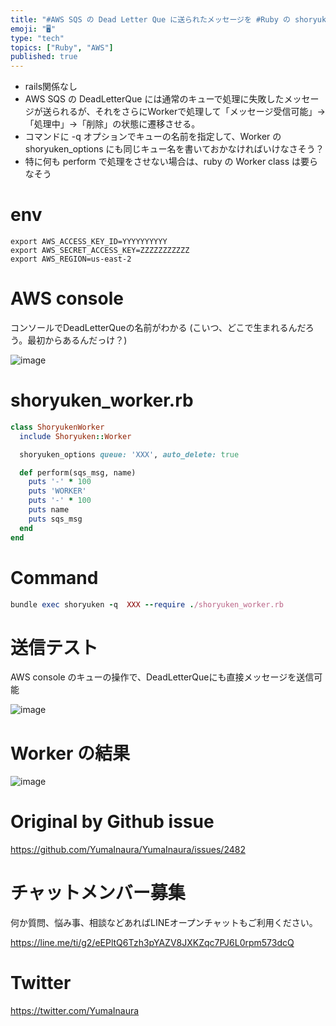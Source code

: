 ```yaml
---
title: "#AWS SQS の Dead Letter Que に送られたメッセージを #Ruby の shoryuken gem の Worker "
emoji: "🖥"
type: "tech"
topics: ["Ruby", "AWS"]
published: true
---
```


- rails関係なし
- AWS SQS の DeadLetterQue には通常のキューで処理に失敗したメッセージが送られるが、それをさらにWorkerで処理して「メッセージ受信可能」->「処理中」->「削除」の状態に遷移させる。
- コマンドに -q オプションでキューの名前を指定して、Worker の shoryuken_options にも同じキュー名を書いておかなければいけなさそう？
- 特に何も perform で処理をさせない場合は、ruby の Worker class は要らなそう

# env

```
export AWS_ACCESS_KEY_ID=YYYYYYYYYY
export AWS_SECRET_ACCESS_KEY=ZZZZZZZZZZZ
export AWS_REGION=us-east-2
```

# AWS console

コンソールでDeadLetterQueの名前がわかる (こいつ、どこで生まれるんだろう。最初からあるんだっけ？)

![image](https://user-images.githubusercontent.com/13635059/65211462-cd61ae00-dad9-11e9-844f-e03026fc0592.png)


# shoryuken_worker.rb

```rb
class ShoryukenWorker
  include Shoryuken::Worker

  shoryuken_options queue: 'XXX', auto_delete: true

  def perform(sqs_msg, name)
    puts '-' * 100
    puts 'WORKER'
    puts '-' * 100
    puts name
    puts sqs_msg
  end
end
```

# Command

```rb
bundle exec shoryuken -q  XXX --require ./shoryuken_worker.rb
```

# 送信テスト

AWS console のキューの操作で、DeadLetterQueにも直接メッセージを送信可能

![image](https://user-images.githubusercontent.com/13635059/65211438-ac00c200-dad9-11e9-899d-b43c99b77b5e.png)

# Worker の結果


![image](https://user-images.githubusercontent.com/13635059/65211448-ba4ede00-dad9-11e9-8dc2-c781f36a92eb.png)


# Original by Github issue

https://github.com/YumaInaura/YumaInaura/issues/2482








<!-- Update From Qiita API -->

# チャットメンバー募集


何か質問、悩み事、相談などあればLINEオープンチャットもご利用ください。

https://line.me/ti/g2/eEPltQ6Tzh3pYAZV8JXKZqc7PJ6L0rpm573dcQ





# Twitter


https://twitter.com/YumaInaura


<!-- Update From Qiita API -->


